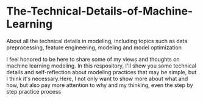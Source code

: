 # The-Technical-Details-of-Machine-Learning
About all the technical details in modeling, including topics such as data preprocessing, feature engineering, modeling and model optimization

I feel honored to be here to share some of my views and thoughts on machine learning modeling. In this respository, I'll show you some technical details and self-reflection about modeling practices that may be simple, but I think it's necessary.Here, I not only want to show more about what and how, but also pay more attention to why and my thinking, even the step by step practice process
